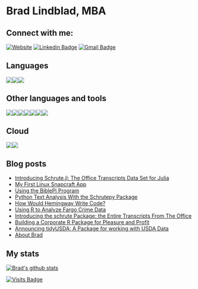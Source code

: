 # Brad Lindblad, MBA

## Connect with me:

[![Website](https://img.shields.io/badge/Website-technistema.com-informational?style=flat-square&logo=jekyll&logoColor=white)](https://technistema.com)
[![Linkedin Badge](https://img.shields.io/badge/-bradlindblad-blue?style=flat-square&logo=Linkedin&logoColor=white&link=https://www.linkedin.com/in/bradlindblad/)](https://www.linkedin.com/in/bradlindblad/)
[![Gmail Badge](https://img.shields.io/badge/-bradley.lindblad@gmail.com-c14438?style=flat-square&logo=Gmail&logoColor=white&link=mailto:bradley.lindblad@gmail.com)](mailto:bradley.lindblad@gmail.com)


<!-- ## Languages and tools I use -->

## Languages
<img src="https://img.shields.io/badge/r-%23276DC3.svg?&style=for-the-badge&logo=r&logoColor=white"/><img src="https://img.shields.io/badge/julia%20-%230db7ed.svg?&style=for-the-badge&logo=julia&logoColor=white"/><img src="https://img.shields.io/badge/python%20-%2314354C.svg?&style=for-the-badge&logo=python&logoColor=white"/>


## Other languages and tools
<img src="https://img.shields.io/badge/docker%20-%230db7ed.svg?&style=for-the-badge&logo=docker&logoColor=white"/><img src="https://img.shields.io/badge/markdown-%23000000.svg?&style=for-the-badge&logo=markdown&logoColor=white"/><img src="https://img.shields.io/badge/git%20-%23F05033.svg?&style=for-the-badge&logo=git&logoColor=white"/><img src ="https://img.shields.io/badge/postgres-%23316192.svg?&style=for-the-badge&logo=postgresql&logoColor=white"/><img src="https://img.shields.io/badge/shell_script%20-%23121011.svg?&style=for-the-badge&logo=gnu-bash&logoColor=white"/><img src="https://img.shields.io/badge/github%20actions%20-%232671E5.svg?&style=for-the-badge&logo=github%20actions&logoColor=white"/><img src="https://img.shields.io/badge/-Raspberry%20Pi-C51A4A?style=for-the-badge&logo=Raspberry-Pi"/>

## Cloud
<img src="https://img.shields.io/badge/azure%20-%230072C6.svg?&style=for-the-badge&logo=azure-devops&logoColor=white"/><img src="https://img.shields.io/badge/AWS%20-%23FF9900.svg?&style=for-the-badge&logo=amazon-aws&logoColor=white"/>


## Blog posts
<!-- BLOG-POST-LIST:START -->
- [Introducing Schrute.jl: The Office Transcripts Data Set for Julia](https://technistema.com/posts/introducing-schrute-jl-the-office-transcripts-data-set-for-julia/)
- [My First Linux Snapcraft App](https://technistema.com/posts/my-first-linux-snapcraft-app/)
- [Using the BiblePi Program](https://technistema.com/posts/using-the-biblepi-program/)
- [Python Text Analysis With the Schrutepy Package](https://technistema.com/posts/python-text-analysis-with-the-schrutepy-package/)
- [How Would Hemingway Write Code?](https://technistema.com/posts/how-would-hemingway-write-code/)
- [Using R to Analyze Fargo Crime Data](https://technistema.com/posts/using-r-to-analyze-fargo-crime-data/)
- [Introducing the schrute Package: the Entire Transcripts From The Office](https://technistema.com/posts/introducing-the-schrute-package-the-entire-transcripts-from-the-office/)
- [Building a Corporate R Package for Pleasure and Profit](https://technistema.com/posts/building-a-corporate-r-package-for-pleasure-and-profit/)
- [Announcing tidyUSDA: A Package for working with USDA Data](https://technistema.com/posts/announcing-tidyusda-a-package-for-working-with-usda-data/)
- [About Brad](https://technistema.com/about/)
<!-- BLOG-POST-LIST:END -->    

## My stats
[![Brad's github stats](https://github-readme-stats.vercel.app/api?username=bradlindblad)](https://github.com/anuraghazra/github-readme-stats)



[![Visits Badge](https://badges.pufler.dev/visits/bradlindblad/bradlindblad)](https://badges.pufler.dev)

[website]: https://technistema.com
[linkedin]: https://www.linkedin.com/in/bradlindblad/